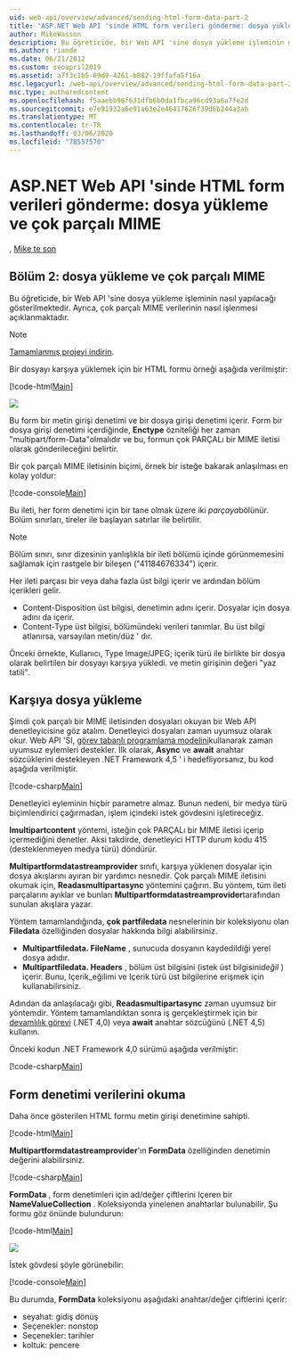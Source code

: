 ```yaml
---
uid: web-api/overview/advanced/sending-html-form-data-part-2
title: "ASP.NET Web API 'sinde HTML form verileri gönderme: dosya yükleme ve çok parçalı MIME-ASP.NET 4. x"
author: MikeWasson
description: Bu öğreticide, bir Web API 'sine dosya yükleme işleminin nasıl yapılacağı gösterilmektedir. Ayrıca, çok parçalı MIME verilerinin nasıl işlenmesi açıklanmaktadır.
ms.author: riande
ms.date: 06/21/2012
ms.custom: seoapril2019
ms.assetid: a7f3c1b5-69d9-4261-b082-19ffafa5f16a
msc.legacyurl: /web-api/overview/advanced/sending-html-form-data-part-2
msc.type: authoredcontent
ms.openlocfilehash: f5aaebb96f631dfb6b0da1fbca96cd93a6a7fe2d
ms.sourcegitcommit: e7e91932a6e91a63e2e46417626f39d6b244a3ab
ms.translationtype: MT
ms.contentlocale: tr-TR
ms.lasthandoff: 03/06/2020
ms.locfileid: "78557570"
---
```

# <a name="sending-html-form-data-in-aspnet-web-api-file-upload-and-multipart-mime"></a>ASP.NET Web API 'sinde HTML form verileri gönderme: dosya yükleme ve çok parçalı MIME

, [Mike te son](https://github.com/MikeWasson)

## <a name="part-2-file-upload-and-multipart-mime"></a>Bölüm 2: dosya yükleme ve çok parçalı MIME

Bu öğreticide, bir Web API 'sine dosya yükleme işleminin nasıl yapılacağı gösterilmektedir. Ayrıca, çok parçalı MIME verilerinin nasıl işlenmesi açıklanmaktadır.

> [!NOTE]
> [Tamamlanmış projeyi indirin](https://code.msdn.microsoft.com/ASPNET-Web-API-File-Upload-a8c0fb0d).

Bir dosyayı karşıya yüklemek için bir HTML formu örneği aşağıda verilmiştir:

[!code-html[Main](sending-html-form-data-part-2/samples/sample1.html)]

![](sending-html-form-data-part-2/_static/image1.png)

Bu form bir metin girişi denetimi ve bir dosya girişi denetimi içerir. Form bir dosya girişi denetimi içerdiğinde, **Enctype** özniteliği her zaman &quot;multipart/form-Data&quot;olmalıdır ve bu, formun çok PARÇALı bir MIME iletisi olarak gönderileceğini belirtir.

Bir çok parçalı MIME iletisinin biçimi, örnek bir isteğe bakarak anlaşılması en kolay yoldur:

[!code-console[Main](sending-html-form-data-part-2/samples/sample2.cmd)]

Bu ileti, her form denetimi için bir tane olmak üzere iki *parçaya*bölünür. Bölüm sınırları, tireler ile başlayan satırlar ile belirtilir.

> [!NOTE]
> Bölüm sınırı, sınır dizesinin yanlışlıkla bir ileti bölümü içinde görünmemesini sağlamak için rastgele bir bileşen (&quot;41184676334&quot;) içerir.

Her ileti parçası bir veya daha fazla üst bilgi içerir ve ardından bölüm içerikleri gelir.

- Content-Disposition üst bilgisi, denetimin adını içerir. Dosyalar için dosya adını da içerir.
- Content-Type üst bilgisi, bölümündeki verileri tanımlar. Bu üst bilgi atlanırsa, varsayılan metin/düz ' dır.

Önceki örnekte, Kullanıcı, Type Image/JPEG; içerik türü ile birlikte bir dosya olarak belirtilen bir dosyayı karşıya yükledi. ve metin girişinin değeri &quot;yaz tatili&quot;.

## <a name="file-upload"></a>Karşıya dosya yükleme

Şimdi çok parçalı bir MIME iletisinden dosyaları okuyan bir Web API denetleyicisine göz atalım. Denetleyici dosyaları zaman uyumsuz olarak okur. Web API 'SI, [görev tabanlı programlama modelini](https://msdn.microsoft.com/library/dd460693.aspx)kullanarak zaman uyumsuz eylemleri destekler. İlk olarak, **Async** ve **await** anahtar sözcüklerini destekleyen .NET Framework 4,5 ' i hedefliyorsanız, bu kod aşağıda verilmiştir.

[!code-csharp[Main](sending-html-form-data-part-2/samples/sample3.cs)]

Denetleyici eyleminin hiçbir parametre almaz. Bunun nedeni, bir medya türü biçimlendirici çağırmadan, işlem içindeki istek gövdesini işletireceğiz.

**Imultipartcontent** yöntemi, isteğin çok PARÇALı bir MIME iletisi içerip içermediğini denetler. Aksi takdirde, denetleyici HTTP durum kodu 415 (desteklenmeyen medya türü) döndürür.

**Multipartformdatastreamprovider** sınıfı, karşıya yüklenen dosyalar için dosya akışlarını ayıran bir yardımcı nesnedir. Çok parçalı MIME iletisini okumak için, **Readasmultipartasync** yöntemini çağırın. Bu yöntem, tüm ileti parçalarını ayıklar ve bunları **Multipartformdatastreamprovider**tarafından sunulan akışlara yazar.

Yöntem tamamlandığında, **çok partfiledata** nesnelerinin bir koleksiyonu olan **Filedata** özelliğinden dosyalar hakkında bilgi alabilirsiniz.

- **Multipartfiledata. FileName** , sunucuda dosyanın kaydedildiği yerel dosya adıdır.
- **Multipartfiledata. Headers** , bölüm üst bilgisini (istek üst bilgisini*değil* ) içerir. Bunu, Içerik\_eğilimi ve Içerik türü üst bilgilerine erişmek için kullanabilirsiniz.

Adından da anlaşılacağı gibi, **Readasmultipartasync** zaman uyumsuz bir yöntemdir. Yöntem tamamlandıktan sonra iş gerçekleştirmek için bir [devamlılık görevi](https://msdn.microsoft.com/library/ee372288.aspx) (.NET 4,0) veya **await** anahtar sözcüğünü (.NET 4,5) kullanın.

Önceki kodun .NET Framework 4,0 sürümü aşağıda verilmiştir:

[!code-csharp[Main](sending-html-form-data-part-2/samples/sample4.cs)]

## <a name="reading-form-control-data"></a>Form denetimi verilerini okuma

Daha önce gösterilen HTML formu metin girişi denetimine sahipti.

[!code-html[Main](sending-html-form-data-part-2/samples/sample5.html)]

**Multipartformdatastreamprovider**'ın **FormData** özelliğinden denetimin değerini alabilirsiniz.

[!code-csharp[Main](sending-html-form-data-part-2/samples/sample6.cs?highlight=15)]

**FormData** , form denetimleri için ad/değer çiftlerini Içeren bir **NameValueCollection** . Koleksiyonda yinelenen anahtarlar bulunabilir. Şu formu göz önünde bulundurun:

[!code-html[Main](sending-html-form-data-part-2/samples/sample7.html)]

![](sending-html-form-data-part-2/_static/image2.png)

İstek gövdesi şöyle görünebilir:

[!code-console[Main](sending-html-form-data-part-2/samples/sample8.cmd)]

Bu durumda, **FormData** koleksiyonu aşağıdaki anahtar/değer çiftlerini içerir:

- seyahat: gidiş dönüş
- Seçenekler: nonstop
- Seçenekler: tarihler
- koltuk: pencere
